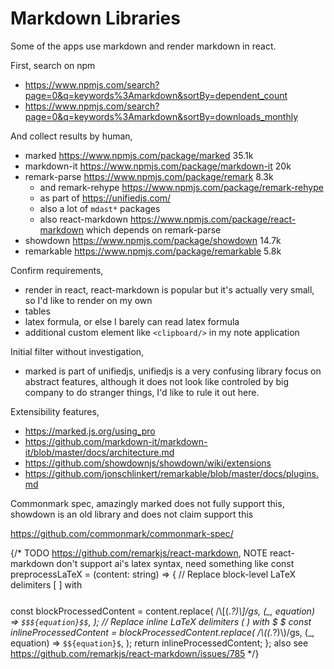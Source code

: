# Markdown Libraries

Some of the apps use markdown and render markdown in react.

First, search on npm

- https://www.npmjs.com/search?page=0&q=keywords%3Amarkdown&sortBy=dependent_count
- https://www.npmjs.com/search?page=0&q=keywords%3Amarkdown&sortBy=downloads_monthly

And collect results by human,

- marked https://www.npmjs.com/package/marked 35.1k
- markdown-it https://www.npmjs.com/package/markdown-it 20k
- remark-parse https://www.npmjs.com/package/remark 8.3k
  - and remark-rehype https://www.npmjs.com/package/remark-rehype
  - as part of https://unifiedjs.com/
  - also a lot of `mdast*` packages
  - also react-markdown https://www.npmjs.com/package/react-markdown which depends on remark-parse
- showdown https://www.npmjs.com/package/showdown 14.7k
- remarkable https://www.npmjs.com/package/remarkable 5.8k

Confirm requirements,

- render in react, react-markdown is popular but it's actually very small, so I'd like to render on my own
- tables
- latex formula, or else I barely can read latex formula
- additional custom element like `<clipboard/>` in my note application

Initial filter without investigation,

- marked is part of unifiedjs, unifiedjs is a very confusing library focus on abstract features,
  although it does not look like controled by big company to do stranger things, I'd like to rule it out here.

Extensibility features,

- https://marked.js.org/using_pro
- https://github.com/markdown-it/markdown-it/blob/master/docs/architecture.md
- https://github.com/showdownjs/showdown/wiki/extensions
- https://github.com/jonschlinkert/remarkable/blob/master/docs/plugins.md

Commonmark spec, amazingly marked does not fully support this, showdown is an old library and does not claim support this

https://github.com/commonmark/commonmark-spec/


{/* TODO https://github.com/remarkjs/react-markdown, NOTE react-markdown don't support ai's latex syntax, need something like const preprocessLaTeX = (content: string) => {
// Replace block-level LaTeX delimiters \[ \] with $$ $$  
const blockProcessedContent = content.replace(
    /\\\[(.*?)\\\]/gs,
    (_, equation) => `$$${equation}$$`,
);
// Replace inline LaTeX delimiters \( \) with $ $
const inlineProcessedContent = blockProcessedContent.replace(
    /\\\((.*?)\\\)/gs,
    (_, equation) => `$${equation}$`,
);
return inlineProcessedContent;
}; also see https://github.com/remarkjs/react-markdown/issues/785 */}